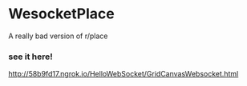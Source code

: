 # WesocketPlace
A really bad version of r/place

### see it here!

http://58b9fd17.ngrok.io/HelloWebSocket/GridCanvasWebsocket.html

